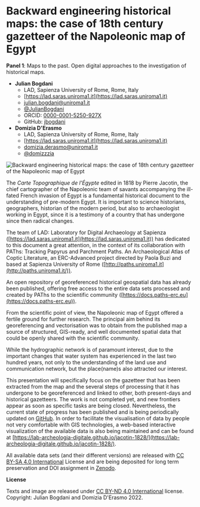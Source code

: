 # Backward engineering historical maps: the case of 18th century gazetteer of the Napoleonic map of Egypt

**Panel 1**: Maps to the past. Open digital approaches to the investigation of historical maps.

- **Julian Bogdani**
  - LAD, Sapienza University of Rome, Rome, Italy
  - [https://lad.saras.uniroma1.it](https://lad.saras.uniroma1.it)
  - [julian.bogdani@uniroma1.it](mailto:julian.bogdani@uniroma1.it)
  - [@JulianBogdani](https://twitter.com/JulianBogdani)
  - ORCID: [0000-0001-5250-927X](https://orcid.org/0000-0001-5250-927X)
  - GitHub: [jbogdani](https://github.com/jbogdani/)
- **Domizia D'Erasmo**
  - LAD, Sapienza University of Rome, Rome, Italy
  - [https://lad.saras.uniroma1.it](https://lad.saras.uniroma1.it)
  - [domizia.derasmo@uniroma1.it](mailto:domizia.derasmo@uniroma1.it)
  - [@domizzzia](https://twitter.com/domizzzia)


![Backward engineering historical maps: the case of 18th century gazetteer of the Napoleonic map of Egypt](https://user-images.githubusercontent.com/39925492/173814688-030c0628-45e3-4777-aa56-e418ce9bcb95.jpeg)


The _Carte Topographique de l'Égypte_ edited in 1818 by Pierre Jacotin, the chief cartographer of the 
Napoleonic team of savants accompanying the ill-fated French invasion of Egypt is a fundamental historical 
document to the understanding of pre-modern Egypt. 
It is important to science historians, geographers, historian of the modern period, 
but also to archaeologist working in Egypt, since it is a testimony of a country that has undergone since then radical changes.

The team of LAD: Laboratory for Digital Archaeology at Sapienza ([https://lad.saras.uniroma1.it](https://lad.saras.uniroma1.it)) 
has dedicated to this document a great attention, in the context of its collaboration with 
PAThs: Tracking Papyrus and Parchment Paths. An Archaeological Atlas of Coptic Literature, 
an ERC-Advanced project directed by Paola Buzi and based at Sapienza University of Rome ([http://paths.uniroma1.it](http://paths.uniroma1.it/)). 

An open repository of georeferenced historical geospatial data has already been published, 
offering free access to the entire data sets processed and created by PAThs to 
the scientific community ([https://docs.paths-erc.eu](https://docs.paths-erc.eu)).

From the scientific point of view, the Napoleonic map of Egypt offered a fertile ground 
for further research. The principal aim behind its georeferencing and vectorisation was 
to obtain from the published map a source of structured, GIS-ready, and well documented 
spatial data that could be openly shared with the scientific community. 

While the hydrographic network is of paramount interest, due to the important changes that water system 
has experienced in the last two hundred years, not only to the understanding of the land use 
and communication network, but the place(name)s also attracted our interest. 

This presentation will specifically focus on the gazetteer that has been extracted from the 
map and the several steps of processing that it has undergone to be georeferenced and linked to other, 
both present-days and historical gazetteers. 
The work is not completed yet, and new frontiers appear as soon as specific tasks are being closed. 
Nevertheless, the current state of progress has been published and is being periodically updated on 
[GitHub](https://github.com/lab-archeologia-digitale/jacotin-1828). 
In order to facilitate the visualisation of data by people not very comfortable with GIS technologies, 
a web-based interactive visualization of the available data is also being maintained and can be found at 
[https://lab-archeologia-digitale.github.io/jacotin-1828/](https://lab-archeologia-digitale.github.io/jacotin-1828/).

All available data sets (and their different versions) are released with 
[CC BY-SA 4.0 International](https://github.com/lab-archeologia-digitale/jacotin-1828/blob/master/LICENSE) License and are 
being deposited for long term preservation and DOI assignment in [Zenodo](https://zenodo.org/badge/latestdoi/484014787).


**License**

Texts and image are released under [CC BY-ND 4.0 International](https://creativecommons.org/licenses/by-nd/4.0/) license. Copyright: Julian Bogdani and Domizia D'Erasmo 2022.
